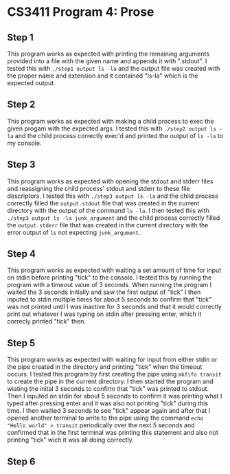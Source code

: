 CS3411 Program 4: Prose
=======================
Step 1
------
This program works as expected with printing the remaining arguments provided into a file with the given name and appends it with ".stdout".
I tested this with `./step1 output ls -la` and the output file was created with the proper name and extension and it contained "ls-la" which is the expected output.

Step 2
------
This program works as expected with making a child process to exec the given progam with the expected args.
I tested this with `./step2 output ls -la` and the child process correctly exec'd and printed the output of `ls -la` to my console.

Step 3
------
This program works as expected with opening the stdout and stderr files and reassigning the child process' stdout and stderr to these file descriptors.
I tested this with `./step3 output ls -la` and the child process correctly filled the `output.stdout` file that was created in the current directory with the output of the command `ls -la`.
I then tested this with `./step3 output ls -la junk_argument` and the child process correctly filled the `output.stderr` file that was created in the current directory with the error output of `ls` not expecting `junk_argument`.

Step 4
------
This program works as expected with waiting a set amount of time for input on stdin before printing "tick" to the console.
I tested this by running the program with a timeout value of 3 seconds. When running the program I waited the 3 seconds initially and saw the first output of "tick" I then inputed to stdin multiple times for about 5 seconds to confirm that "tick" was not printed until I was inactive for 3 seconds and that it would correctly print out whatever I was typing on stdin after pressing enter, which it correcly printed "tick" then.

Step 5
------
This program works as expected with waiting for input from either stdin or the pipe created in the directory and printing "tick" when the timeout occurs.
I tested this program by first creating the pipe using `mkfifo transit` to create the pipe in the current directory. I then started the program and wiating the inital 3 seconds to confirm that "tick" was printed to stdout. Then I inputed on stdin for about 5 seconds to confirm it was printing what I typed after pressing enter and it was also not printing "tick" during this time. I then waitied 3 seconds to see "tick" appear again and after that I opened another terminal to write to the pipe using the command `echo "Hello world" > transit` periodically over the next 5 seconds and confirmed that in the first terminal was printing this statement and also not printing "tick" wich it was all doing correctly.

Step 6
------

